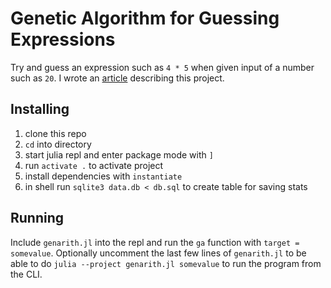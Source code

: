 
# Genetic Algorithm for Guessing Expressions

Try and guess an expression such as `4 * 5` when given input of a number such
as `20`. I wrote an [article][1] describing this project.

## Installing

1. clone this repo
1. `cd` into directory
1. start julia repl and enter package mode with `]`
1. run `activate .` to activate project
1. install dependencies with `instantiate`
1. in shell run `sqlite3 data.db < db.sql` to create table for saving stats

## Running

Include `genarith.jl` into the repl and run the `ga` function with 
`target = somevalue`. Optionally uncomment the last few lines of `genarith.jl`
to be able to do `julia --project genarith.jl somevalue` to run the program
from the CLI.

[1]: https://julius383.github.io/posts-output/2023-11-27-using-a-genetic-algorithm-to-guess-arithmetic-equations-in-julia/
